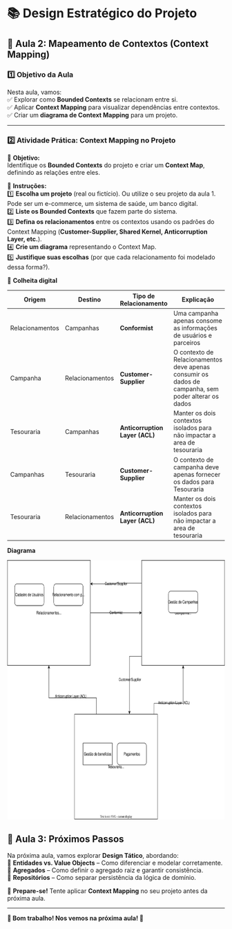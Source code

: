 # 📚 Design Estratégico do Projeto

## 📌 Aula 2: Mapeamento de Contextos (Context Mapping)

### **1️⃣ Objetivo da Aula**
Nesta aula, vamos:<br>
✅ Explorar como **Bounded Contexts** se relacionam entre si.  
✅ Aplicar **Context Mapping** para visualizar dependências entre contextos.  
✅ Criar um **diagrama de Context Mapping** para um projeto.  

---

### **2️⃣ Atividade Prática: Context Mapping no Projeto**

📌 **Objetivo:**  
Identifique os **Bounded Contexts** do projeto e criar um **Context Map**, definindo as relações entre eles.

📌 **Instruções:**  
1️⃣ **Escolha um projeto** (real ou fictício). Ou utilize o seu projeto da aula 1. Pode ser um e-commerce, um sistema de saúde, um banco digital.<br>
2️⃣ **Liste os Bounded Contexts** que fazem parte do sistema.  
3️⃣ **Defina os relacionamentos** entre os contextos usando os padrões do Context Mapping (**Customer-Supplier, Shared Kernel, Anticorruption Layer, etc.**).  
4️⃣ **Crie um diagrama** representando o Context Map.  
5️⃣ **Justifique suas escolhas** (por que cada relacionamento foi modelado dessa forma?).  

📌 **Colheita digital**  

| **Origem**               | **Destino**              | **Tipo de Relacionamento**       | **Explicação** |
|--------------------------|-------------------------|--------------------------------|---------------|
| Relacionamentos          | Campanhas               | **Conformist**                 | Uma campanha apenas consome as informações de usuários e parceiros |
| Campanha                 | Relacionamentos         | **Customer-Supplier**          | O contexto de Relacionamentos deve apenas consumir os dados de campanha, sem poder alterar os dados |
| Tesouraria               | Campanhas               | **Anticorruption Layer (ACL)** | Manter os dois contextos isolados para não impactar a area de tesouraria |
| Campanhas                | Tesouraria              | **Customer-Supplier**          | O contexto de campanha deve apenas fornecer os dados para Tesouraria |
| Tesouraria               | Relacionamentos         | **Anticorruption Layer (ACL)** | Manter os dois contextos isolados para não impactar a area de tesouraria |

**Diagrama**

<img src="diagrama.drawio.svg"  height=600>
<!-- 
📌 **Formato de Entrega:**  
- O trabalho pode ser entregue em **Markdown (.md), PDF ou apresentação (PPT)**.  
- O diagrama pode ser anexado como **imagem** ou **link para uma ferramenta online**.  
- Entrega via **repositório Git** ou outra plataforma definida pelo professor.   -->
<!-- 
📌 **Ferramentas para Criar o Diagrama:**  
- [Miro](https://miro.com/)  
- [Lucidchart](https://www.lucidchart.com/)  
- [Figma](https://www.figma.com/)   -->


## 📌 Aula 3: Próximos Passos  
Na próxima aula, vamos explorar **Design Tático**, abordando:  
🔹 **Entidades vs. Value Objects** – Como diferenciar e modelar corretamente.  
🔹 **Agregados** – Como definir o agregado raiz e garantir consistência.  
🔹 **Repositórios** – Como separar persistência da lógica de domínio.  

📌 **Prepare-se!** Tente aplicar **Context Mapping** no seu projeto antes da próxima aula.  

---

**📢 Bom trabalho! Nos vemos na próxima aula! 🚀**  
